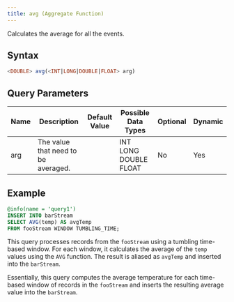 ```yaml
---
title: avg (Aggregate Function)
---
```


Calculates the average for all the events.

## Syntax

```sql
<DOUBLE> avg(<INT|LONG|DOUBLE|FLOAT> arg)
```

## Query Parameters

| Name | Description       | Default Value | Possible Data Types   | Optional | Dynamic |
|------|-------------------|---------------|-----------------------|----------|---------|
| arg  | The value that need to be averaged. |             | INT LONG DOUBLE FLOAT | No       | Yes     |

## Example

```sql
@info(name = 'query1')
INSERT INTO barStream
SELECT AVG(temp) AS avgTemp
FROM fooStream WINDOW TUMBLING_TIME;
```

This query processes records from the `fooStream` using a tumbling time-based window. For each window, it calculates the average of the `temp` values using the `AVG` function. The result is aliased as `avgTemp` and inserted into the `barStream`.

Essentially, this query computes the average temperature for each time-based window of records in the `fooStream` and inserts the resulting average value into the `barStream`.
